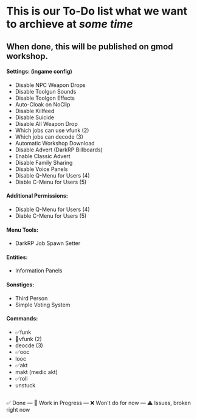 # This is our To-Do list what we want to archieve at *some time*

## When done, this will be published on gmod workshop.

#### Settings: (ingame config)
- Disable NPC Weapon Drops
- Disable Toolgun Sounds
- Disable Toolgon Effects
- Auto-Cloak on NoClip
- Disable Killfeed
- Disable Suicide
- Disable All Weapon Drop
- Which jobs can use vfunk (2)
- Which jobs can decode (3)
- Automatic Workshop Download
- Disable Advert (DarkRP Billboards)
- Enable Classic Advert
- Disable Family Sharing
- Disable Voice Panels
- Disable Q-Menu for Users (4)
- Diable C-Menu for Users (5)

#### Additional Permissions:
- Disable Q-Menu for Users (4)
- Diable C-Menu for Users (5)

#### Menu Tools:
- DarkRP Job Spawn Setter

#### Entities:
- Information Panels

#### Sonstiges:
- Third Person
- Simple Voting System

#### Commands:
- ✅funk
- 🔄vfunk (2)
- deocde (3)
- ✅ooc
- looc
- ✅akt
- makt (medic akt)
- ✅roll
- unstuck


##
✅ Done —
🔄 Work in Progress —
❌ Won't do for now —
⚠️ Issues, broken right now
